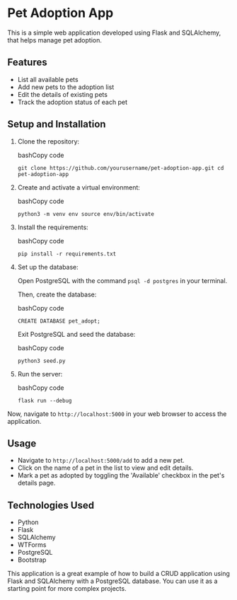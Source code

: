 Pet Adoption App
================

This is a simple web application developed using Flask and SQLAlchemy, that helps manage pet adoption.

Features
--------

-   List all available pets
-   Add new pets to the adoption list
-   Edit the details of existing pets
-   Track the adoption status of each pet

Setup and Installation
----------------------

1.  Clone the repository:

    bashCopy code

    `git clone https://github.com/yourusername/pet-adoption-app.git
    cd pet-adoption-app`

2.  Create and activate a virtual environment:

    bashCopy code

    `python3 -m venv env
    source env/bin/activate`

3.  Install the requirements:

    bashCopy code

    `pip install -r requirements.txt`

4.  Set up the database:

    Open PostgreSQL with the command `psql -d postgres` in your terminal.

    Then, create the database:

    bashCopy code

    `CREATE DATABASE pet_adopt;`

    Exit PostgreSQL and seed the database:

    bashCopy code

    `python3 seed.py`

5.  Run the server:

    bashCopy code

    `flask run --debug`

Now, navigate to `http://localhost:5000` in your web browser to access the application.

Usage
-----

-   Navigate to `http://localhost:5000/add` to add a new pet.
-   Click on the name of a pet in the list to view and edit details.
-   Mark a pet as adopted by toggling the 'Available' checkbox in the pet's details page.

Technologies Used
-----------------

-   Python
-   Flask
-   SQLAlchemy
-   WTForms
-   PostgreSQL
-   Bootstrap

This application is a great example of how to build a CRUD application using Flask and SQLAlchemy with a PostgreSQL database. You can use it as a starting point for more complex projects.